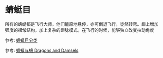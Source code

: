 # 蜻蜓目

所有的蜻蜓都是飞行大师，他们能原地悬停，亦可倒退飞行，徒然转弯。翅上增加强度的褶皱结构，加上复杂的翅脉模式。在飞行的时候，能够独立改变拍动角度

参考: [蜻蜓目分类](https://www.zhangqiaokeyan.com/academic-degree-domestic_mphd_thesis/020314635705.html)

参考: [蜻蜓与蟌 Dragons and Damsels](https://www.bilibili.com/video/BV15p4y1s7DE/?spm_id_from=333.337.search-card.all.click&vd_source=741bff59809f9e15c309ef97c7d7c960)
